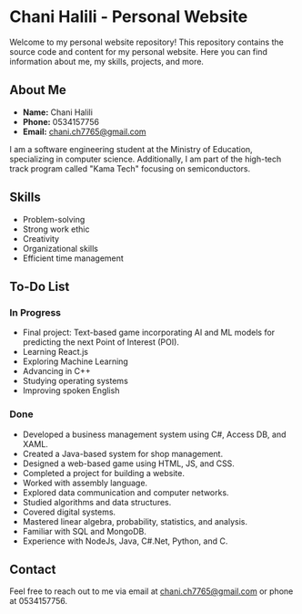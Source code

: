 # Chani Halili - Personal Website

Welcome to my personal website repository! This repository contains the source code and content for my personal website. Here you can find information about me, my skills, projects, and more.

## About Me

- **Name:** Chani Halili
- **Phone:** 0534157756
- **Email:** chani.ch7765@gmail.com

I am a software engineering student at the Ministry of Education, specializing in computer science. Additionally, I am part of the high-tech track program called "Kama Tech" focusing on semiconductors.

## Skills

- Problem-solving
- Strong work ethic
- Creativity
- Organizational skills
- Efficient time management

## To-Do List

### In Progress

- Final project: Text-based game incorporating AI and ML models for predicting the next Point of Interest (POI).
- Learning React.js
- Exploring Machine Learning
- Advancing in C++
- Studying operating systems
- Improving spoken English

### Done

- Developed a business management system using C#, Access DB, and XAML.
- Created a Java-based system for shop management.
- Designed a web-based game using HTML, JS, and CSS.
- Completed a project for building a website.
- Worked with assembly language.
- Explored data communication and computer networks.
- Studied algorithms and data structures.
- Covered digital systems.
- Mastered linear algebra, probability, statistics, and analysis.
- Familiar with SQL and MongoDB.
- Experience with NodeJs, Java, C#.Net, Python, and C.

## Contact

Feel free to reach out to me via email at chani.ch7765@gmail.com or phone at 0534157756.
